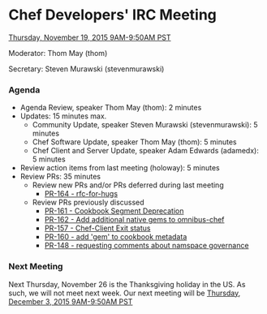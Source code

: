 # Chef Developers' IRC Meeting

[Thursday, November 19, 2015 9AM-9:50AM PST](http://everytimezone.com/#2015-11-19,240,cn3)

Moderator:  Thom May (thom)

Secretary:  Steven Murawski (stevenmurawski)

### Agenda
* Agenda Review, speaker Thom May (thom): 2 minutes
* Updates: 15 minutes max.
  * Community Update, speaker Steven Murawski (stevenmurawski): 5 minutes
  * Chef Software Update, speaker Thom May (thom): 5 minutes
  * Chef Client and Server Update, speaker Adam Edwards (adamedx): 5 minutes
* Review action items from last meeting (holoway): 5 minutes
* Review PRs:  35 minutes
  * Review new PRs and/or PRs deferred during last meeting
    * [PR-164 - rfc-for-hugs](https://github.com/chef/chef-rfc/pull/164)
  * Review PRs previously discussed
    * [PR-161 - Cookbook Segment Deprecation](https://github.com/chef/chef-rfc/pull/161)
    * [PR-162 - Add additional native gems to omnibus-chef](https://github.com/chef/chef-rfc/pull/162)
    * [PR-157 - Chef-Client Exit status](https://github.com/chef/chef-rfc/pull/157)
    * [PR-160 - add 'gem' to cookbook metadata](https://github.com/chef/chef-rfc/pull/160)
    * [PR-148 - requesting comments about namspace governance](https://github.com/chef/chef-rfc/pull/148)


### Next Meeting

Next Thursday, November 26 is the Thanksgiving holiday in the US.  As such, we
will not meet next week.  Our next meeting will be [Thursday, December 3, 2015
9AM-9:50AM PST](http://everytimezone.com/#2015-12-03,240,cn3)
